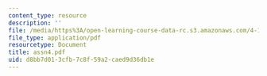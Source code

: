```yaml
---
content_type: resource
description: ''
file: /media/https%3A/open-learning-course-data-rc.s3.amazonaws.com/4-131-architectural-design-level-ii-material-essence-the-glass-house-fall-2003/d8bb7d013cfb7c8f59a2caed9d36db1e_assn4.pdf
file_type: application/pdf
resourcetype: Document
title: assn4.pdf
uid: d8bb7d01-3cfb-7c8f-59a2-caed9d36db1e
---
```

